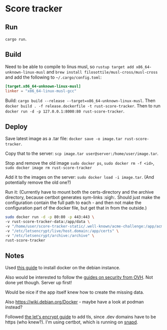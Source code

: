 # Score tracker

## Run

`cargo run`.

## Build

Need to be able to compile to linus musl, so
`rustup target add x86_64-unknown-linux-musl` and
`brew install filosottile/musl-cross/musl-cross` and add the following to
`~/.cargo/config.toml`:

```toml
[target.x86_64-unknown-linux-musl]
linker = "x86_64-linux-musl-gcc"
```

Build: `cargo build --release --target=x86_64-unknown-linux-musl`. Then
`docker build . -f release.dockerfile -t rust-score-tracker`. Then to run
`docker run -d -p 127.0.0.1:8000:80 rust-score-tracker`.

## Deploy

Save latest image as a .tar file: `docker save -o image.tar rust-score-tracker`.

Copy that to the server: `scp image.tar user@server:/home/user/image.tar`.

Stop and remove the old image `sudo docker ps`, `sudo docker rm -f <id>`,
`sudo docker image rm rust-score-tracker`

Add it to the images on the server: `sudo docker load -i image.tar`. (And
potentially remove the old one?)

Run it: (Currently have to mount both the certs-directory and the archive
directory, because certbot generates sym-links :sigh:. Should just make the
configuration contain the full path to each - and then not make the
configuration part of the docker file, but get that in from the outside.)

```bash
sudo docker run -d -p 80:80 -p 443:443 \
-v rust-score-tracker-data:/app/data \
-v "/home/user/score-tracker-static/.well-known/acme-challenge:/app/acme" \
-v "/etc/letsencrypt/live/host.domain:/app/certs" \
-v "/etc/letsencrypt/archive:/archive" \
rust-score-tracker
```

## Notes

Used
[this guide](https://www.digitalocean.com/community/tutorials/how-to-install-and-use-docker-on-debian-10)
to install docker on the debian instance.

Also would be interested to follow the
[guides on security from OVH](https://help.ovhcloud.com/csm/en-gb-vps-security-tips?id=kb_article_view&sysparm_article=KB0047706).
Not done yet though. Server up first!

Would be nice if the app itself knew how to create the missing data.

Also https://wiki.debian.org/Docker - maybe have a look at podman instead?

Followed [the let's encrypt guide](https://letsencrypt.org/getting-started/) to
add tls, since .dev domains have to be https (who knew?). I'm using certbot,
which is running on
[snapd](https://snapcraft.io/docs/installing-snap-on-debian).
